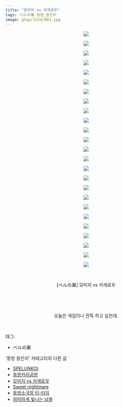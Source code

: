 ```yaml
---
title: "모미지 vs 카게로우"
tags: ベルの巣 동방_동인지
image: ghap/1554/001.jpg
---
```

<div class="article">
<p style="text-align: center; clear: none; float: none;"><img src="{{ site.nasurl }}/ghap/1554/001.jpg"/></p>
<p style="text-align: center; clear: none; float: none;"><img src="{{ site.nasurl }}/ghap/1554/002.jpg"/></p>
<p style="text-align: center; clear: none; float: none;"><img src="{{ site.nasurl }}/ghap/1554/003.jpg"/></p>
<p style="text-align: center; clear: none; float: none;"><img src="{{ site.nasurl }}/ghap/1554/004.jpg"/></p>
<p style="text-align: center; clear: none; float: none;"><img src="{{ site.nasurl }}/ghap/1554/005.jpg"/></p>
<p style="text-align: center; clear: none; float: none;"><img src="{{ site.nasurl }}/ghap/1554/006.jpg"/></p>
<p style="text-align: center; clear: none; float: none;"><img src="{{ site.nasurl }}/ghap/1554/007.jpg"/></p>
<p style="text-align: center; clear: none; float: none;"><img src="{{ site.nasurl }}/ghap/1554/008.jpg"/></p>
<p style="text-align: center; clear: none; float: none;"><img src="{{ site.nasurl }}/ghap/1554/009.jpg"/></p>
<p style="text-align: center; clear: none; float: none;"><img src="{{ site.nasurl }}/ghap/1554/010.jpg"/></p>
<p style="text-align: center; clear: none; float: none;"><img src="{{ site.nasurl }}/ghap/1554/011.jpg"/></p>
<p style="text-align: center; clear: none; float: none;"><img src="{{ site.nasurl }}/ghap/1554/012.jpg"/></p>
<p style="text-align: center; clear: none; float: none;"><img src="{{ site.nasurl }}/ghap/1554/013.jpg"/></p>
<p style="text-align: center; clear: none; float: none;"><img src="{{ site.nasurl }}/ghap/1554/014.jpg"/></p>
<p style="text-align: center; clear: none; float: none;"><img src="{{ site.nasurl }}/ghap/1554/015.jpg"/></p>
<p style="text-align: center; clear: none; float: none;"><img src="{{ site.nasurl }}/ghap/1554/016.jpg"/></p>
<p style="text-align: center; clear: none; float: none;"><img src="{{ site.nasurl }}/ghap/1554/017.jpg"/></p>
<p style="text-align: center; clear: none; float: none;"><img src="{{ site.nasurl }}/ghap/1554/018.jpg"/></p>
<p style="text-align: center; clear: none; float: none;"><img src="{{ site.nasurl }}/ghap/1554/019.jpg"/></p>
<p style="text-align: center; clear: none; float: none;"><img src="{{ site.nasurl }}/ghap/1554/020.jpg"/></p>
<p style="text-align: center; clear: none; float: none;"><img src="{{ site.nasurl }}/ghap/1554/021.jpg"/></p>
<p style="text-align: center; clear: none; float: none;"><img src="{{ site.nasurl }}/ghap/1554/022.jpg"/></p>
<p style="text-align: center; clear: none; float: none;"><img src="{{ site.nasurl }}/ghap/1554/023.jpg"/></p>
<p style="text-align: center; clear: none; float: none;"><img src="{{ site.nasurl }}/ghap/1554/024.jpg"/></p>
<p style="text-align: center; clear: none; float: none;"><img src="{{ site.nasurl }}/ghap/1554/025.jpg"/></p>
<p style="text-align: center; clear: none; float: none;"><br/></p>
<p style="text-align: center; clear: none; float: none;">[ベルの巣] 모미지 vs 카게로우</p>
<p style="text-align: center; clear: none; float: none;"><br/></p>
<p style="text-align: center; clear: none; float: none;"><br/></p>
<p style="text-align: center; clear: none; float: none;">오늘은 게임이나 잔뜩 하고 싶은데.</p>
<p><br/></p>
</div><div class="tagTrail">
<p>태그: </p>
<ul>
<li>ベルの巣</li>
</ul>
</div><div class="another">
<p>'동방 동인지' 카테고리의 다른 글</p>
<ul>
<li><a href="/2016-08-13-ghap_1556">SPELUNKOI</a></li>
<li><a href="/2016-08-13-ghap_1555">동방카리공방</a></li>
<li><a href="/2016-08-13-ghap_1554">모미지 vs 카게로우</a></li>
<li><a href="/2016-08-13-ghap_1553">Sweet nightmare</a></li>
<li><a href="/2016-08-13-ghap_1552">동방소극장 티-타임</a></li>
<li><a href="/2016-08-13-ghap_1551">희미하게 빛나는 날들</a></li>
</ul>
</div><div class="cb_module cb_fluid">
<div class="cb_wrt cb_profile">
</div><!-- commentList close -->
</div>
<br/>
<p id="refer"></p>
<br/>
